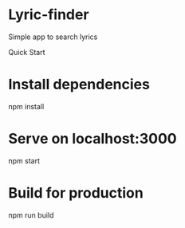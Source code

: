 # Lyric-finder
Simple app to search lyrics

Quick Start
# Install dependencies
npm install

# Serve on localhost:3000
npm start

# Build for production
npm run build
